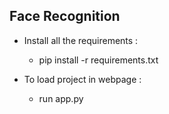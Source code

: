 ## Face Recognition

- Install all the requirements :
   
   - pip install -r requirements.txt

- To load project in webpage :
  
  - run app.py
